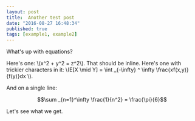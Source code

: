 ```yaml
---
layout: post
title:  Another test post
date: "2016-08-27 16:48:34"
published: true
tags: [example1, example2]
---
```

What's up with equations?

Here's one: \\(x^2 + y^2 = z^2\\). That should be inline. Here's one with trickier characters in it: \\(E[X \mid Y] = \int _{-\infty} ^ \infty \frac{xf(x,y)}{f(y)}dx \\). 

And on a single line:

$$\sum _{n=1}^\infty \frac{1}{n^2} = \frac{\pi}{6}$$

Let's see what we get.
